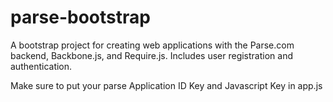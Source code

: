 parse-bootstrap
===============

A bootstrap project for creating web applications with the Parse.com backend, Backbone.js, and Require.js.  Includes user registration and authentication.

Make sure to put your parse Application ID Key and Javascript Key in app.js
